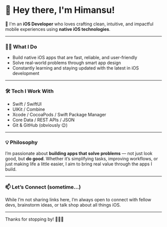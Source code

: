 # 👋 Hey there, I'm Himansu!

🚀 I'm an **iOS Developer** who loves crafting clean, intuitive, and impactful mobile experiences using **native iOS technologies**.

---

### 👨‍💻 What I Do

- Build native iOS apps that are fast, reliable, and user-friendly
- Solve real-world problems through smart app design
- Constantly learning and staying updated with the latest in iOS development

---

### 🛠️ Tech I Work With

- Swift / SwiftUI
- UIKit / Combine
- Xcode / CocoaPods / Swift Package Manager
- Core Data / REST APIs / JSON
- Git & GitHub (obviously 😉)

---

### 💡 Philosophy

I’m passionate about **building apps that solve problems** — not just look good, but **do good**. Whether it’s simplifying tasks, improving workflows, or just making life a little easier, I aim to bring real value through the apps I build.

---

### 📫 Let’s Connect (sometime…)

While I’m not sharing links here, I’m always open to connect with fellow devs, brainstorm ideas, or talk shop about all things iOS.

---

Thanks for stopping by! 👨‍💻📱


<!---
himansudev/himansudev is a ✨ special ✨ repository because its `README.md` (this file) appears on your GitHub profile.
You can click the Preview link to take a look at your changes.
--->
